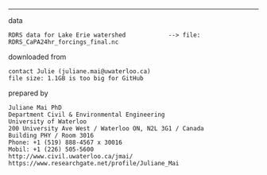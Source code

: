 --------------------------------------------------------------------------------------------------------
data 

    RDRS data for Lake Erie watershed            --> file: RDRS_CaPA24hr_forcings_final.nc

downloaded from

    contact Julie (juliane.mai@uwaterloo.ca)
	file size: 1.1GB is too big for GitHub

prepared by

    Juliane Mai PhD
    Department Civil & Environmental Engineering
    University of Waterloo
    200 University Ave West / Waterloo ON, N2L 3G1 / Canada
    Building PHY / Room 3016
    Phone: +1 (519) 888-4567 x 30016
    Mobil: +1 (226) 505-5600
    http://www.civil.uwaterloo.ca/jmai/
    https://www.researchgate.net/profile/Juliane_Mai
